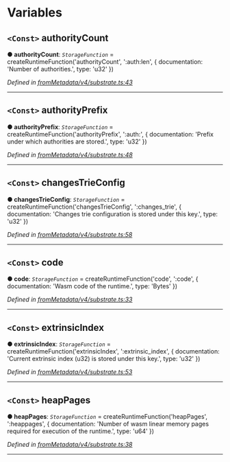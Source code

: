 

# Variables

<a id="authoritycount"></a>

## `<Const>` authorityCount

**● authorityCount**: *`StorageFunction`* =  createRuntimeFunction('authorityCount', ':auth:len', {
  documentation: 'Number of authorities.',
  type: 'u32'
})

*Defined in [fromMetadata/v4/substrate.ts:43](https://github.com/polkadot-js/api/blob/4dd320f/packages/type-storage/src/fromMetadata/v4/substrate.ts#L43)*

___
<a id="authorityprefix"></a>

## `<Const>` authorityPrefix

**● authorityPrefix**: *`StorageFunction`* =  createRuntimeFunction('authorityPrefix', ':auth:', {
  documentation: 'Prefix under which authorities are stored.',
  type: 'u32'
})

*Defined in [fromMetadata/v4/substrate.ts:48](https://github.com/polkadot-js/api/blob/4dd320f/packages/type-storage/src/fromMetadata/v4/substrate.ts#L48)*

___
<a id="changestrieconfig"></a>

## `<Const>` changesTrieConfig

**● changesTrieConfig**: *`StorageFunction`* =  createRuntimeFunction('changesTrieConfig', ':changes_trie', {
  documentation: 'Changes trie configuration is stored under this key.',
  type: 'u32'
})

*Defined in [fromMetadata/v4/substrate.ts:58](https://github.com/polkadot-js/api/blob/4dd320f/packages/type-storage/src/fromMetadata/v4/substrate.ts#L58)*

___
<a id="code"></a>

## `<Const>` code

**● code**: *`StorageFunction`* =  createRuntimeFunction('code', ':code', {
  documentation: 'Wasm code of the runtime.',
  type: 'Bytes'
})

*Defined in [fromMetadata/v4/substrate.ts:33](https://github.com/polkadot-js/api/blob/4dd320f/packages/type-storage/src/fromMetadata/v4/substrate.ts#L33)*

___
<a id="extrinsicindex"></a>

## `<Const>` extrinsicIndex

**● extrinsicIndex**: *`StorageFunction`* =  createRuntimeFunction('extrinsicIndex', ':extrinsic_index', {
  documentation: 'Current extrinsic index (u32) is stored under this key.',
  type: 'u32'
})

*Defined in [fromMetadata/v4/substrate.ts:53](https://github.com/polkadot-js/api/blob/4dd320f/packages/type-storage/src/fromMetadata/v4/substrate.ts#L53)*

___
<a id="heappages"></a>

## `<Const>` heapPages

**● heapPages**: *`StorageFunction`* =  createRuntimeFunction('heapPages', ':heappages', {
  documentation: 'Number of wasm linear memory pages required for execution of the runtime.',
  type: 'u64'
})

*Defined in [fromMetadata/v4/substrate.ts:38](https://github.com/polkadot-js/api/blob/4dd320f/packages/type-storage/src/fromMetadata/v4/substrate.ts#L38)*

___

